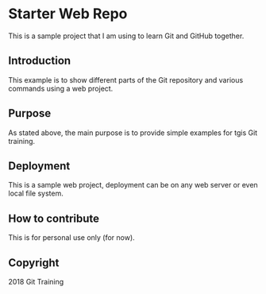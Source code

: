 # Starter Web Repo

This is a sample project that I am using to learn Git and GitHub together.

## Introduction

This example is to show different parts of the Git repository and various commands using a web project.
## Purpose

As stated above, the main purpose is to provide simple examples for tgis Git training.
## Deployment

This is a sample web project, deployment can be on any web server or even local file system.
## How to contribute

This is for personal use only (for now).

## Copyright

2018 Git Training